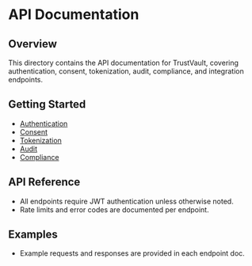 # API Documentation

## Overview
This directory contains the API documentation for TrustVault, covering authentication, consent, tokenization, audit, compliance, and integration endpoints.

## Getting Started
- [Authentication](./auth.md)
- [Consent](./consent.md)
- [Tokenization](./tokenization.md)
- [Audit](./audit.md)
- [Compliance](./compliance.md)

## API Reference
- All endpoints require JWT authentication unless otherwise noted.
- Rate limits and error codes are documented per endpoint.

## Examples
- Example requests and responses are provided in each endpoint doc.